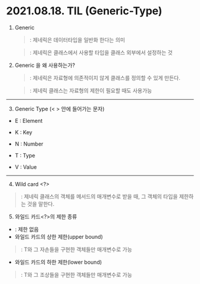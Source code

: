 # 2021.08.18. TIL (Generic-Type)

1. Generic

	>: 제네릭은 데이터타입을 일반화 한다는 의미

	>: 제네릭은 클래스에서 사용할 타입을 클래스 외부에서 설정하는 것


2. Generic 을 왜 사용하는가?

	>: 제네릭은 자료형에 의존적이지 않게 클래스를 정의할 수 있게 만든다.

	>: 제네릭 클래스는 자료형의 제한이 필요할 때도 사용가능

---

3. Generic Type (< > 안에 들어가는 문자)

- E : Element

- K : Key

- N : Number

- T : Type

- V : Value


---

4. Wild card <?>

>: 제네릭 클래스의 객체를 메서드의 매개변수로 받을 때, 그 객체의 타입을 제한하는 것을 말한다.


5. 와일드 카드<?>의 제한 종류

- <?> : 제한 없음

- <? extends T> 와일드 카드의 상한 제한(upper bound) 

>: T와 그 자손들을 구현한 객체들만 매개변수로 가능

- <? super T> 와일드 카드의 하한 제한(lower bound) 

>: T와 그 조상들을 구현한 객체들만 매개변수로 가능
